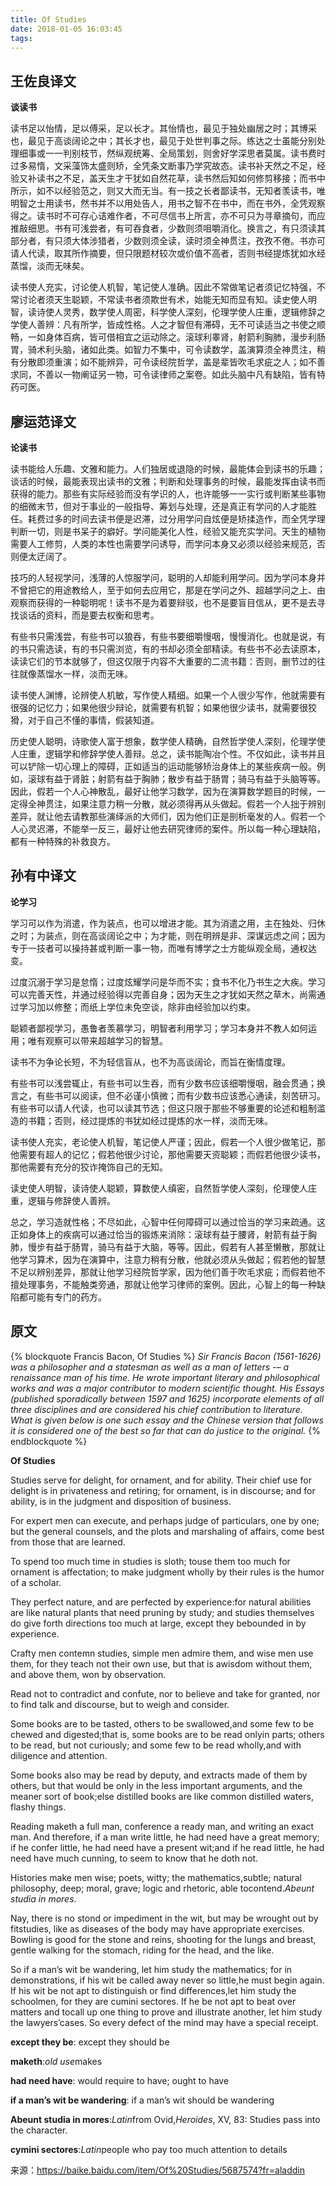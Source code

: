 ```yaml
---
title: Of Studies
date: 2018-01-05 16:03:45
tags:
---
```


## 王佐良译文

**谈读书**

读书足以怡情，足以傅采，足以长才。其怡情也，最见于独处幽居之时；其博采也，最见于高谈阔论之中；其长才也，最见于处世判事之际。练达之士虽能分别处理细事或一一判别枝节，然纵观统筹、全局策划，则舍好学深思者莫属。读书费时过多易惰，文采藻饰太盛则矫，全凭条文断事乃学究故态。读书补天然之不足，经验又补读书之不足，盖天生才干犹如自然花草，读书然后知如何修剪移接；而书中所示，如不以经验范之，则又大而无当。有一技之长者鄙读书，无知者羡读书，唯明智之士用读书，然书并不以用处告人，用书之智不在书中，而在书外，全凭观察得之。<!--more-->读书时不可存心诘难作者，不可尽信书上所言，亦不可只为寻章摘句，而应推敲细思。书有可浅尝者，有可吞食者，少数则须咀嚼消化。换言之，有只须读其部分者，有只须大体涉猎者，少数则须全读，读时须全神贯注，孜孜不倦。书亦可请人代读，取其所作摘要，但只限题材较次或价值不高者，否则书经提炼犹如水经蒸馏，淡而无味矣。

读书使人充实，讨论使人机智，笔记使人准确。因此不常做笔记者须记忆特强，不常讨论者须天生聪颖，不常读书者须欺世有术，始能无知而显有知。读史使人明智，读诗使人灵秀，数学使人周密，科学使人深刻，伦理学使人庄重，逻辑修辞之学使人善辨：凡有所学，皆成性格。人之才智但有滞碍，无不可读适当之书使之顺畅，一如身体百病，皆可借相宜之运动除之。滚球利睾肾，射箭利胸肺，漫步利肠胃，骑术利头脑，诸如此类。如智力不集中，可令读数学，盖演算须全神贯注，稍有分散即须重演；如不能辨异，可令读经院哲学，盖是辈皆吹毛求疵之人；如不善求同，不善以一物阐证另一物，可令读律师之案卷。如此头脑中凡有缺陷，皆有特药可医。

## 廖运范译文

**论读书**

读书能给人乐趣、文雅和能力。人们独居或退隐的时候，最能体会到读书的乐趣；谈话的时候，最能表现出读书的文雅；判断和处理事务的时候，最能发挥由读书而获得的能力。那些有实际经验而没有学识的人，也许能够一一实行或判断某些事物的细微末节，但对于事业的一般指导、筹划与处理，还是真正有学问的人才能胜任。耗费过多的时间去读书便是迟滞，过分用学问自炫便是矫揉造作，而全凭学理判断一切，则是书呆子的癖好。学问能美化人性，经验又能充实学问。天生的植物需要人工修剪，人类的本性也需要学问诱导，而学问本身又必须以经验来规范，否则便太迂阔了。

技巧的人轻视学问，浅薄的人惊服学问，聪明的人却能利用学问。因为学问本身并不曾把它的用途教给人，至于如何去应用它，那是在学问之外、超越学问之上、由观察而获得的一种聪明呢！读书不是为着要辩驳，也不是要盲目信从，更不是去寻找谈话的资料，而是要去权衡和思考。

有些书只需浅尝，有些书可以狼吞，有些书要细嚼慢咽，慢慢消化。也就是说，有的书只需选读，有的书只需浏览，有的书却必须全部精读。有些书不必去读原本，读读它们的节本就够了，但这仅限于内容不大重要的二流书籍：否则，删节过的往往就像蒸馏水一样，淡而无味。

读书使人渊博，论辨使人机敏，写作使人精细。如果一个人很少写作，他就需要有很强的记忆力；如果他很少辩论，就需要有机智；如果他很少读书，就需要很狡猾，对于自己不懂的事情，假装知道。

历史使人聪明，诗歌使人富于想象，数学使人精确，自然哲学使人深刻，伦理学使人庄重，逻辑学和修辞学使人善辩。总之，读书能陶冶个性。不仅如此，读书并且可以铲除一切心理上的障碍，正如适当的运动能够矫治身体上的某些疾病一般。例如，滚球有益于肾脏；射箭有益于胸肺；散步有益于肠胃；骑马有益于头脑等等。因此，假若一个人心神散乱，最好让他学习数学，因为在演算数学题目的时候，一定得全神贯注，如果注意力稍一分散，就必须得再从头做起。假若一个人拙于辨别差异，就让他去请教那些演绎派的大师们，因为他们正是剖析毫发的人。假若一个人心灵迟滞，不能举一反三，最好让他去研究律师的案件。所以每一种心理缺陷，都有一种特殊的补救良方。

## 孙有中译文

**论学习**

学习可以作为消遣，作为装点，也可以增进才能。其为消遣之用，主在独处、归休之时；为装点，则在高谈阔论之中；为才能，则在明辨是非、深谋远虑之间；因为专于一技者可以操持甚或判断一事一物，而唯有博学之士方能纵观全局，通权达变。

过度沉溺于学习是怠惰；过度炫耀学问是华而不实；食书不化乃书生之大疾。学习可以完善天性，并通过经验得以完善自身；因为天生之才犹如天然之草木，尚需通过学习加以修整；而纸上学位未免空谈，除非由经验加以约束。

聪颖者鄙视学习，愚鲁者羡慕学习，明智者利用学习；学习本身并不教人如何运用；唯有观察可以带来超越学习的智慧。

读书不为争论长短，不为轻信盲从，也不为高谈阔论，而旨在衡情度理。

有些书可以浅尝辄止，有些书可以生吞，而有少数书应该细嚼慢咽，融会贯通；换言之，有些书可以阅读，但不必谨小慎微；而有少数书应该悉心通读，刻苦研习。有些书可以请人代读，也可以读其节选；但这只限于那些不够重要的论述和粗制滥造的书籍；否则，经过提炼的书犹如经过提炼的水一样，淡而无味。

读书使人充实，老论使人机智，笔记使人严谨；因此，假若一个人很少做笔记，那他需要有超人的记忆；假若他很少讨论，那他需要天资聪颖；而假若他很少读书，那他需要有充分的狡诈掩饰自己的无知。

读史使人明智，读诗使人聪颖，算数使人缜密，自然哲学使人深刻，伦理使人庄重，逻辑与修辞使人善辨。

总之，学习造就性格；不尽如此，心智中任何障碍可以通过恰当的学习来疏通。这正如身体上的疾病可以通过恰当的锻炼来消除：滚球有益于腰肾，射箭有益于胸肺，慢步有益于肠胃，骑马有益于大脑，等等。因此，假若有人甚至懒散，那就让他学习算术，因为在演算中，注意力稍有分散，他就必须从头做起；假若他的智慧不足以辨别差异，那就让他学习经院哲学家，因为他们善于吹毛求疵；而假若他不擅处理事务，不能触类旁通，那就让他学习律师的案例。因此，心智上的每一种缺陷都可能有专门的药方。



## 原文
{% blockquote Francis Bacon, Of Studies %}
*Sir Francis Bacon (1561-1626) was a philosopher and a statesman as well as a man of letters -– a renaissance man of his time. He wrote important literary and philosophical works and was a major contributor to modern scientific thought. His Essays (published sporadically between 1597 and 1625) incorporate elements of all three disciplines and are considered his chief contribution to literature. What is given below is one such essay and the Chinese version that follows it is considered one of the best so far that can do justice to the original.*
{% endblockquote %}



**Of Studies**

Studies serve for delight, for ornament, and for ability. Their chief use for delight is in privateness and retiring; for ornament, is in discourse; and for ability, is in the judgment and disposition of business.

For expert men can execute, and perhaps judge of particulars, one by one; but the general counsels, and the plots and marshaling of affairs, come best from those that are learned.

To spend too much time in studies is sloth; touse them too much for ornament is affectation; to make judgment wholly by their rules is the humor of a scholar.

They perfect nature, and are perfected by experience:for natural abilities are like natural plants that need pruning by study; and studies themselves do give forth directions too much at large, except they bebounded in by experience.

Crafty men contemn studies, simple men admire them, and wise men use them, for they teach not their own use, but that is awisdom without them, and above them, won by observation.

Read not to contradict and confute, nor to believe and take for granted, nor to find talk and discourse, but to weigh and consider.

Some books are to be tasted, others to be swallowed,and some few to be chewed and digested;that is, some books are to be read onlyin parts; others to be read, but not curiously; and some few to be read wholly,and with diligence and attention.

Some books also may be read by deputy, and extracts made of them by others, but that would be only in the less important arguments, and the meaner sort of book;else distilled books are like common distilled waters, flashy things.

Reading maketh a full man, conference a ready man, and writing an exact man. And therefore, if a man write little, he had need have a great memory; if he confer little, he had need have a present wit;and if he read little, he had need have much cunning, to seem to know that he doth not.

Histories make men wise; poets, witty; the mathematics,subtle; natural philosophy, deep; moral, grave; logic and rhetoric, able tocontend.*Abeunt studia in mores*.

Nay, there is no stond or impediment in the wit, but may be wrought out by fitstudies, like as diseases of the body may have appropriate exercises. Bowling is good for the stone and reins, shooting for the lungs and breast, gentle walking for the stomach, riding for the head, and the like.

So if a man’s wit be wandering, let him study the mathematics; for in demonstrations, if his wit be called away never so little,he must begin again. If his wit be not apt to distinguish or find differences,let him study the schoolmen, for they are cumini sectores. If he be not apt to beat over matters and tocall up one thing to prove and illustrate another, let him study the lawyers’cases. So every defect of the mind may have a special receipt.

**except they be**: except they should be

**maketh**:*old use*makes

**had need have**: would require to have; ought to have

**if a man’s wit be wandering**: if a man’s wit should be wandering

**Abeunt studia in mores**:*Latin*from Ovid,*Heroides*, XV, 83: Studies pass into the character.

**cymini sectores**:*Latin*people who pay too much attention to details



来源：https://baike.baidu.com/item/Of%20Studies/5687574?fr=aladdin